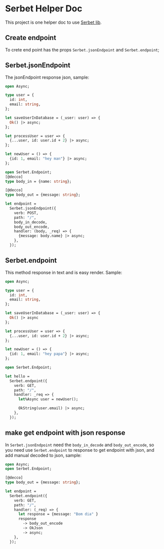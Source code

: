 # Serbet Helper Doc

This project is one helper doc to use [Serbet lib](https://github.com/mrmurphy/serbet).

## Create endpoint

To crete end point has the props `Serbet.jsonEndpoint` and `Serbet.endpoint`;


## Serbet.jsonEndpoint

The jsonEndpoint response json, sample:

```ocaml
open Async;

type user = {
  id: int,
  email: string,
};

let saveUserInDatabase = (_user: user) => {
  Ok() |> async;
};

let processUser = user => {
  {...user, id: user.id + 2} |> async;
};

let newUser = () => {
  {id: 1, email: "hey man"} |> async;
};

open Serbet.Endpoint;
[@decco]
type body_in = {name: string};

[@decco]
type body_out = {message: string};

let endpoint =
  Serbet.jsonEndpoint({
    verb: POST,
    path: "/",
    body_in_decode,
    body_out_encode,
    handler: (body, _req) => {
      {message: body.name} |> async;
    },
  });

```


## Serbet.endpoint

This method response in text and is easy render. Sample:

```ocaml
open Async;

type user = {
  id: int,
  email: string,
};

let saveUserInDatabase = (_user: user) => {
  Ok() |> async
};

let processUser = user => {
  {...user, id: user.id + 2} |> async;
};

let newUser = () => {
  {id: 1, email: "hey papa"} |> async;
};

open Serbet.Endpoint;

let hello =
  Serbet.endpoint({
    verb: GET,
    path: "/",
    handler: _req => {
      let%Async user = newUser();

      OkString(user.email) |> async;
    },
  });

```

## make get endpoint with json response

In `Serbet.jsonEndpoint` need the `body_in_decode` and `body_out_encode`, so you need use `Serbet.endpoint` to response to get endpoint with json,
and add manual decoded to json, sample:

```ocaml
open Async;
open Serbet.Endpoint;

[@decco]
type body_out = {message: string};

let endpoint =
  Serbet.endpoint({
    verb: GET,
    path: "/",
    handler: (_req) => {
      let response = {message: "Bom dia" }
      response 
        -> body_out_encode
        -> OkJson 
        -> async;
    },
  });
```


